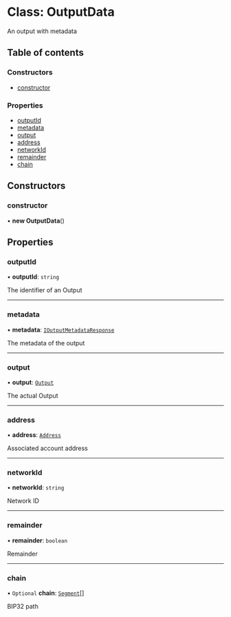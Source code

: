 # Class: OutputData

An output with metadata

## Table of contents

### Constructors

- [constructor](OutputData.md#constructor)

### Properties

- [outputId](OutputData.md#outputid)
- [metadata](OutputData.md#metadata)
- [output](OutputData.md#output)
- [address](OutputData.md#address)
- [networkId](OutputData.md#networkid)
- [remainder](OutputData.md#remainder)
- [chain](OutputData.md#chain)

## Constructors

### constructor

• **new OutputData**()

## Properties

### outputId

• **outputId**: `string`

The identifier of an Output

___

### metadata

• **metadata**: [`IOutputMetadataResponse`](../interfaces/IOutputMetadataResponse.md)

The metadata of the output

___

### output

• **output**: [`Output`](Output.md)

The actual Output

___

### address

• **address**: [`Address`](Address.md)

Associated account address

___

### networkId

• **networkId**: `string`

Network ID

___

### remainder

• **remainder**: `boolean`

Remainder

___

### chain

• `Optional` **chain**: [`Segment`](../interfaces/Segment.md)[]

BIP32 path
